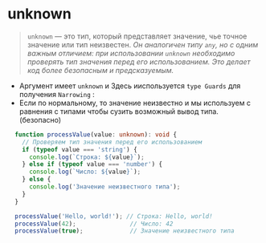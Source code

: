 # unknown

> `unknown` — это тип, который представляет значение, чье точное значение или тип неизвестен. *Он аналогичен типу `any`, но с одним важным отличием: при использовании `unknown` необходимо проверять тип значения перед его использованием. Это делает код более безопасным и предсказуемым.*


- Аргумент имеет `unknown` и Здесь ииспользуется `type Guards` для получения `Narrowing` :
- Если по нормальному, то значение неизвестно и мы используем с равнения с типами чтобы сузить возможный вывод типа. (безопасно)

```ts
  function processValue(value: unknown): void {
    // Проверяем тип значения перед его использованием
    if (typeof value === 'string') {
      console.log(`Строка: ${value}`);
    } else if (typeof value === 'number') {
      console.log(`Число: ${value}`);
    } else {
      console.log('Значение неизвестного типа');
    }
  }

  processValue('Hello, world!'); // Строка: Hello, world!
  processValue(42);               // Число: 42
  processValue(true);             // Значение неизвестного типа
```
